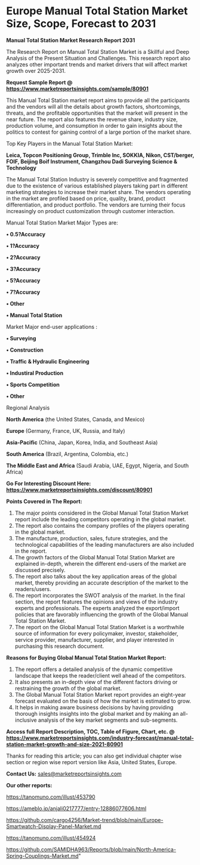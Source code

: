 # Europe Manual Total Station Market Size, Scope, Forecast to 2031

<strong>Manual Total Station Market Research Report 2031</strong>

The Research Report on Manual Total Station Market is a Skillful and Deep Analysis of the Present Situation and Challenges. This research report also analyzes other important trends and market drivers that will affect market growth over 2025-2031.

<strong>Request Sample Report @ <a href=https://www.marketreportsinsights.com/sample/80901>https://www.marketreportsinsights.com/sample/80901</a></strong>

This Manual Total Station market report aims to provide all the participants and the vendors will all the details about growth factors, shortcomings, threats, and the profitable opportunities that the market will present in the near future. The report also features the revenue share, industry size, production volume, and consumption in order to gain insights about the politics to contest for gaining control of a large portion of the market share.

Top Key Players in the Manual Total Station Market:

<strong>Leica, Topcon Positioning Group, Trimble Inc, SOKKIA, Nikon, CST/berger, FOIF, Beijing Boif Instrument, Changzhou Dadi Surveying Science & Technology</strong>

The Manual Total Station Industry is severely competitive and fragmented due to the existence of various established players taking part in different marketing strategies to increase their market share. The vendors operating in the market are profiled based on price, quality, brand, product differentiation, and product portfolio. The vendors are turning their focus increasingly on product customization through customer interaction.

Manual Total Station Market Major Types are:

<strong>• 0.5?Accuracy

• 1?Accuracy

• 2?Accuracy

• 3?Accuracy

• 5?Accuracy

• 7?Accuracy

• Other

• Manual Total Station</strong>

Market Major end-user applications :

<strong>• Surveying

• Construction

• Traffic & Hydraulic Engineering

• Industiral Production

• Sports Competition

• Other</strong>

Regional Analysis

</u><strong><b>North America</b></strong> (the United States, Canada, and Mexico)

<strong><b>Europe </b></strong>(Germany, France, UK, Russia, and Italy)

<strong><b>Asia-Pacific</b></strong> (China, Japan, Korea, India, and Southeast Asia)

<strong><b>South America</b></strong> (Brazil, Argentina, Colombia, etc.)

<strong><b>The Middle East and Africa</b></strong> (Saudi Arabia, UAE, Egypt, Nigeria, and South Africa)

<strong>Go For Interesting Discount Here: <a href=https://www.marketreportsinsights.com/discount/80901>https://www.marketreportsinsights.com/discount/80901</a></strong>

<strong>Points Covered in The Report:</strong>
<ol>
  <li>The major points considered in the Global Manual Total Station Market report include the leading competitors operating in the global market.</li>
  <li>The report also contains the company profiles of the players operating in the global market.</li>
  <li>The manufacture, production, sales, future strategies, and the technological capabilities of the leading manufacturers are also included in the report.</li>
  <li>The growth factors of the Global Manual Total Station Market are explained in-depth, wherein the different end-users of the market are discussed precisely.</li>
  <li>The report also talks about the key application areas of the global market, thereby providing an accurate description of the market to the readers/users.</li>
  <li>The report incorporates the SWOT analysis of the market. In the final section, the report features the opinions and views of the industry experts and professionals. The experts analyzed the export/import policies that are favorably influencing the growth of the Global Manual Total Station Market.</li>
  <li>The report on the Global Manual Total Station Market is a worthwhile source of information for every policymaker, investor, stakeholder, service provider, manufacturer, supplier, and player interested in purchasing this research document.</li>
</ol>
<strong>Reasons for Buying Global Manual Total Station Market Report:</strong>

<ol>
  <li>The report offers a detailed analysis of the dynamic competitive landscape that keeps the reader/client well ahead of the competitors.</li>
  <li>It also presents an in-depth view of the different factors driving or restraining the growth of the global market.</li>
  <li>The Global Manual Total Station Market report provides an eight-year forecast evaluated on the basis of how the market is estimated to grow.</li>
  <li>It helps in making aware business decisions by having providing thorough insights insights into the global market and by making an all-inclusive analysis of the key market segments and sub-segments.</li>
</ol>
<strong>Access full Report Description, TOC, Table of Figure, Chart, etc. @ <a href=https://www.marketreportsinsights.com/industry-forecast/manual-total-station-market-growth-and-size-2021-80901>https://www.marketreportsinsights.com/industry-forecast/manual-total-station-market-growth-and-size-2021-80901</a></strong>


Thanks for reading this article; you can also get individual chapter wise section or region wise report version like Asia, United States, Europe.

<strong>Contact Us:</strong>
sales@marketreportsinsights.com

<strong>Our other reports:</strong>

<a href=https://tanomuno.com/illust/453790>https://tanomuno.com/illust/453790</a>

<a href=https://ameblo.jp/anjali0217777/entry-12886077606.html>https://ameblo.jp/anjali0217777/entry-12886077606.html</a>

<a href=https://github.com/cargo4256/Market-trend/blob/main/Europe-Smartwatch-Display-Panel-Market.md>https://github.com/cargo4256/Market-trend/blob/main/Europe-Smartwatch-Display-Panel-Market.md</a>

<a href=https://tanomuno.com/illust/454924>https://tanomuno.com/illust/454924</a>

<a href=https://github.com/SAMIDHA963/Reports/blob/main/North-America-Spring-Couplings-Market.md>https://github.com/SAMIDHA963/Reports/blob/main/North-America-Spring-Couplings-Market.md</a>"
